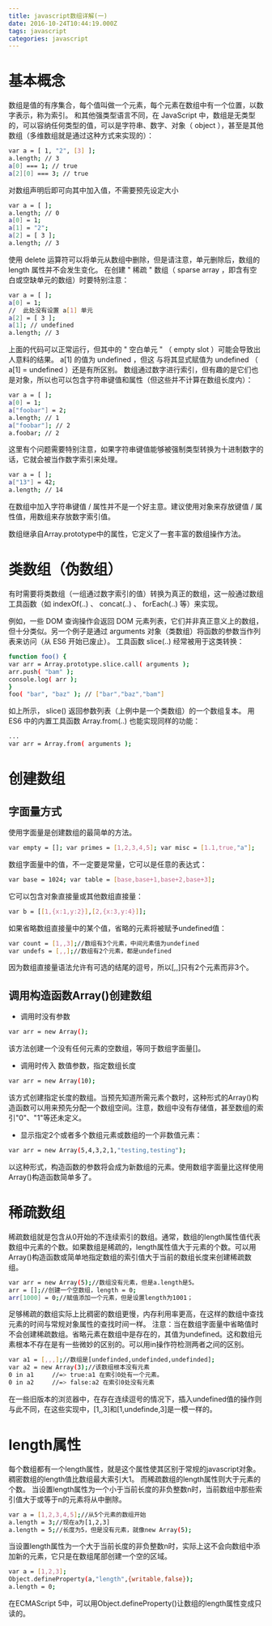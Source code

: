 ```yaml
---
title: javascript数组详解(一)
date: 2016-10-24T10:44:19.000Z
tags: javascript
categories: javascript
---
```


# 基本概念

数组是值的有序集合，每个值叫做一个元素，每个元素在数组中有一个位置，以数字表示，称为索引。 和其他强类型语言不同，在 JavaScript 中，数组是无类型的，可以容纳任何类型的值，可以是字符串、数字、对象（ object ），甚至是其他数组（多维数组就是通过这种方式来实现的）：

```bash
var a = [ 1, "2", [3] ];
a.length; // 3
a[0] === 1; // true
a[2][0] === 3; // true
```

对数组声明后即可向其中加入值，不需要预先设定大小

```bash
var a = [ ];
a.length; // 0
a[0] = 1;
a[1] = "2";
a[2] = [ 3 ];
a.length; // 3
```

使用 delete 运算符可以将单元从数组中删除，但是请注意，单元删除后，数组的 length 属性并不会发生变化。 在创建 " 稀疏 " 数组（ sparse array ，即含有空白或空缺单元的数组）时要特别注意：

```bash
var a = [ ];
a[0] = 1;
//  此处没有设置 a[1] 单元
a[2] = [ 3 ];
a[1]; // undefined
a.length; // 3
```

上面的代码可以正常运行，但其中的 " 空白单元 " （ empty slot ）可能会导致出人意料的结果。 a[1] 的值为 undefined ，但这 与将其显式赋值为 undefined （ a[1] = undefined ）还是有所区别。 数组通过数字进行索引，但有趣的是它们也是对象，所以也可以包含字符串键值和属性（但这些并不计算在数组长度内）：

```bash
var a = [ ];
a[0] = 1;
a["foobar"] = 2;
a.length; // 1
a["foobar"]; // 2
a.foobar; // 2
```

这里有个问题需要特别注意，如果字符串键值能够被强制类型转换为十进制数字的话，它就会被当作数字索引来处理。

```bash
var a = [ ];
a["13"] = 42;
a.length; // 14
```

在数组中加入字符串键值 / 属性并不是一个好主意。建议使用对象来存放键值 / 属性值，用数组来存放数字索引值。

数组继承自Array.prototype中的属性，它定义了一套丰富的数组操作方法。

# 类数组（伪数组）

有时需要将类数组（一组通过数字索引的值）转换为真正的数组，这一般通过数组工具函数（如 indexOf(..) 、 concat(..) 、 forEach(..) 等）来实现。

例如，一些 DOM 查询操作会返回 DOM 元素列表，它们并非真正意义上的数组，但十分类似。另一个例子是通过 arguments 对象（类数组）将函数的参数当作列表来访问（从 ES6 开始已废止）。 工具函数 slice(..) 经常被用于这类转换：

```bash
function foo() {
var arr = Array.prototype.slice.call( arguments );
arr.push( "bam" );
console.log( arr );
}
foo( "bar", "baz" ); // ["bar","baz","bam"]
```

如上所示， slice() 返回参数列表（上例中是一个类数组）的一个数组复本。 用 ES6 中的内置工具函数 Array.from(..) 也能实现同样的功能：

```bash
...
var arr = Array.from( arguments );
```

# 创建数组

## 字面量方式

使用字面量是创建数组的最简单的方法。

```bash
var empty = []; var primes = [1,2,3,4,5]; var misc = [1.1,true,"a"];
```

数组字面量中的值，不一定要是常量，它可以是任意的表达式：

```bash
var base = 1024; var table = [base,base+1,base+2,base+3];
```

它可以包含对象直接量或其他数组直接量：

```bash
var b = [[1,{x:1,y:2}],[2,{x:3,y:4}]];
```
如果省略数组直接量中的某个值，省略的元素将被赋予undefined值：
```bash
var count = [1,,3];//数组有3个元素，中间元素值为undefined
var undefs = [,,];//数组有2个元素，都是undefined
```
因为数组直接量语法允许有可选的结尾的逗号，所以[,,]只有2个元素而非3个。
## 调用构造函数Array()创建数组
* 调用时没有参数
```bash
var arr = new Array();
```
该方法创建一个没有任何元素的空数组，等同于数组字面量[]。
* 调用时传入 数值参数，指定数组长度
```bash
var arr = new Array(10);
```
该方式创建指定长度的数组。当预先知道所需元素个数时，这种形式的Array()构造函数可以用来预先分配一个数组空间。注意，数组中没有存储值，甚至数组的索引"0"、"1"等还未定义。
* 显示指定2个或者多个数组元素或数组的一个非数值元素：
```bash
var arr = new Array(5,4,3,2,1,"testing,testing");
```
以这种形式，构造函数的参数将会成为新数组的元素。使用数组字面量比这样使用Array()构造函数简单多了。

# 稀疏数组
稀疏数组就是包含从0开始的不连续索引的数组。通常，数组的length属性值代表数组中元素的个数。如果数组是稀疏的，length属性值大于元素的个数。可以用Array()构造函数或简单地指定数组的索引值大于当前的数组长度来创建稀疏数组。
```bash
var arr = new Array(5);//数组没有元素，但是a.length是5。
arr = [];//创建一个空数组，length = 0;
arr[1000] = 0;//赋值添加一个元素，但是设置length为1001；
```
足够稀疏的数组实际上比稠密的数组更慢，内存利用率更高，在这样的数组中查找元素的时间与常规对象属性的查找时间一样。
注意：当在数组字面量中省略值时不会创建稀疏数组。省略元素在数组中是存在的，其值为undefined。这和数组元素根本不存在是有一些微妙的区别的。可以用in操作符检测两者之间的区别。
```bash
var a1 = [,,,];//数组是[undefinded,undefinded,undefinded];
var a2 = new Array(3);//该数组根本没有元素
0 in a1     //=> true:a1 在索引0处有一个元素。
0 in a2     //=> false:a2 在索引0处没有元素
```
在一些旧版本的浏览器中，在存在连续逗号的情况下，插入undefined值的操作则与此不同，在这些实现中，[1,,3]和[1,undefinde,3]是一模一样的。
# length属性
每个数组都有一个length属性，就是这个属性使其区别于常规的javascript对象。稠密数组的length值比数组最大索引大1。
而稀疏数组的length属性则大于元素的个数。
当设置length属性为一个小于当前长度的非负整数n时，当前数组中那些索引值大于或等于n的元素将从中删除。
```bash
var a = [1,2,3,4,5];//从5个元素的数组开始
a.length = 3;//现在a为[1,2,3]
a.length = 5;//长度为5，但是没有元素，就像new Array(5);
```
当设置length属性为一个大于当前长度的非负整数n时，实际上这不会向数组中添加新的元素，它只是在数组尾部创建一个空的区域。
```bash
var a = [1,2,3];
Object.defineProperty(a,"length",{writable,false});
a.length = 0;
```
在ECMAScript 5中，可以用Object.defineProperty()让数组的length属性变成只读的。
